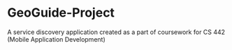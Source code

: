 # GeoGuide-Project
A service discovery application created as a part of coursework for CS 442 (Mobile Application Development)
